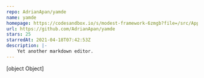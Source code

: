 ```yaml
---
repo: AdrianApan/yamde
name: yamde
homepage: https://codesandbox.io/s/modest-framework-6zmgb?file=/src/App.js
url: https://github.com/AdrianApan/yamde
stars: 25
starredAt: 2021-04-18T07:42:53Z
description: |-
    Yet another markdown editor.
---
```


[object Object]
